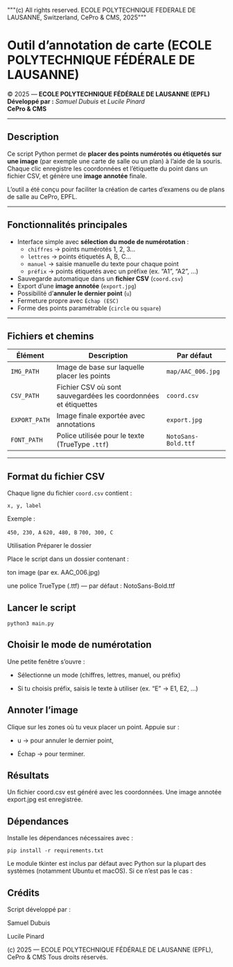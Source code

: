 """(c) All rights reserved. ECOLE POLYTECHNIQUE FEDERALE DE LAUSANNE, Switzerland, CePro & CMS, 2025"""

# Outil d’annotation de carte (ECOLE POLYTECHNIQUE FÉDÉRALE DE LAUSANNE)

© 2025 — **ECOLE POLYTECHNIQUE FÉDÉRALE DE LAUSANNE (EPFL)**  
**Développé par :** *Samuel Dubuis* et *Lucile Pinard*  
**CePro & CMS**

---

## Description

Ce script Python permet de **placer des points numérotés ou étiquetés sur une image** (par exemple une carte de salle ou un plan) à l’aide de la souris.  
Chaque clic enregistre les coordonnées et l’étiquette du point dans un fichier CSV, et génère une **image annotée** finale.

L’outil a été conçu pour faciliter la création de cartes d’examens ou de plans de salle au CePro, EPFL.

---

## Fonctionnalités principales

- Interface simple avec **sélection du mode de numérotation** :
  - `chiffres` → points numérotés 1, 2, 3…
  - `lettres` → points étiquetés A, B, C…
  - `manuel` → saisie manuelle du texte pour chaque point
  - `préfix` → points étiquetés avec un préfixe (ex. “A1”, “A2”, …)
- Sauvegarde automatique dans un **fichier CSV** (`coord.csv`)
- Export d’une **image annotée** (`export.jpg`)
- Possibilité d’**annuler le dernier point** (`u`)
- Fermeture propre avec `Échap (ESC)`
- Forme des points paramétrable (`circle` ou `square`)

---

## Fichiers et chemins

| Élément | Description | Par défaut |
|----------|--------------|-------------|
| `IMG_PATH` | Image de base sur laquelle placer les points | `map/AAC_006.jpg` |
| `CSV_PATH` | Fichier CSV où sont sauvegardées les coordonnées et étiquettes | `coord.csv` |
| `EXPORT_PATH` | Image finale exportée avec annotations | `export.jpg` |
| `FONT_PATH` | Police utilisée pour le texte (TrueType `.ttf`) | `NotoSans-Bold.ttf` |

---

## Format du fichier CSV

Chaque ligne du fichier `coord.csv` contient :  


`x, y, label`


Exemple :

`450, 230, A`
`620, 480, B`
`700, 300, C`

Utilisation
Préparer le dossier

Place le script dans un dossier contenant :

ton image (par ex. AAC_006.jpg)

une police TrueType (.ttf) — par défaut : NotoSans-Bold.ttf

## Lancer le script
`python3 main.py`

## Choisir le mode de numérotation

Une petite fenêtre s’ouvre :

- Sélectionne un mode (chiffres, lettres, manuel, ou préfix)

- Si tu choisis préfix, saisis le texte à utiliser (ex. “E” → E1, E2, …)

## Annoter l’image

Clique sur les zones où tu veux placer un point.
Appuie sur :

- u → pour annuler le dernier point,

- Échap → pour terminer.

## Résultats

Un fichier coord.csv est généré avec les coordonnées.
Une image annotée export.jpg est enregistrée.

## Dépendances

Installe les dépendances nécessaires avec :

`pip install -r requirements.txt`


 Le module tkinter est inclus par défaut avec Python sur la plupart des systèmes (notamment Ubuntu et macOS).
Si ce n’est pas le cas :


## Crédits

Script développé par :

Samuel Dubuis

Lucile Pinard

(c) 2025 — ECOLE POLYTECHNIQUE FÉDÉRALE DE LAUSANNE (EPFL), CePro & CMS
Tous droits réservés.
